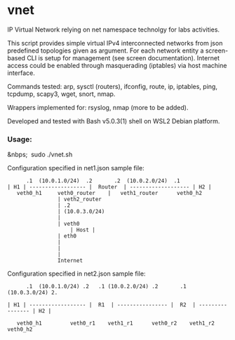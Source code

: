 # vnet
<p>IP Virtual Network relying on net namespace technolgy for labs activities. </p>

<p>This script provides simple virtual IPv4 interconnected networks from json predefined topologies given as argument.
For each network entity a screen-based CLI is setup for management (see screen documentation).
Internet access could be enabled through masquerading (iptables) via host machine interface.</p>
<p>Commands tested: arp, sysctl (routers), ifconfig, route, ip, iptables, ping, tcpdump, scapy3, wget, snort, nmap.</p>
<p>Wrappers implemented for: rsyslog, nmap (more to be added).</p>
<p>Developed and tested with Bash v5.0.3(1) shell on WSL2 Debian platform. </p>
<h3>Usage:</h3>
<p>&nbps;&nbsp;&nbsp;sudo ./vnet.sh <json_file></p>

Configuration specified in net1.json sample file:

	      .1  (10.0.1.0/24)  .2	      .2  (10.0.2.0/24)  .1
	| H1 | ------------------ |  Router  | ------------------- | H2 |
	   veth0_h1     veth0_router	|   veth1_router      veth0_h2
					| veth2_router
					| .2
					| (10.0.3.0/24)
					|
					| veth0
			     	    | Host |
					| eth0
					|
					|
					|
				    Internet



Configuration specified in net2.json sample file:

	      .1  (10.0.1.0/24) .2	 .1 (10.0.2.0/24) .2       .1 (10.0.3.0/24) 2.

	| H1 | ------------------ |  R1  | ---------------- |  R2  | ---------------- | H2 |

	   veth0_h1    	    veth0_r1	veth1_r1      veth0_r2    veth1_r2	   veth0_h2
